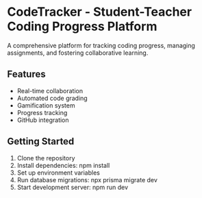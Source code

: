 # CodeTracker - Student-Teacher Coding Progress Platform 
 
A comprehensive platform for tracking coding progress, managing assignments, and fostering collaborative learning. 
 
## Features 
- Real-time collaboration 
- Automated code grading 
- Gamification system 
- Progress tracking 
- GitHub integration 
 
## Getting Started 
1. Clone the repository 
2. Install dependencies: npm install 
3. Set up environment variables 
4. Run database migrations: npx prisma migrate dev 
5. Start development server: npm run dev 
